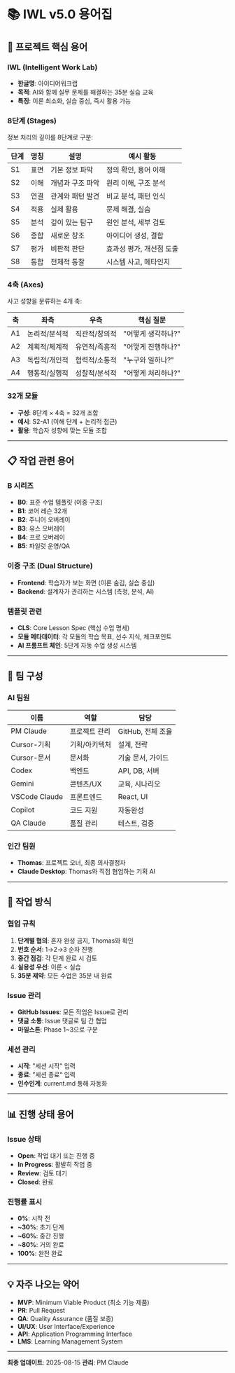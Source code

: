 # 📚 IWL v5.0 용어집

## 🎯 프로젝트 핵심 용어

### IWL (Intelligent Work Lab)
- **한글명**: 아이디어워크랩
- **목적**: AI와 함께 실무 문제를 해결하는 35분 실습 교육
- **특징**: 이론 최소화, 실습 중심, 즉시 활용 가능

### 8단계 (Stages)
정보 처리의 깊이를 8단계로 구분:

| 단계 | 명칭 | 설명 | 예시 활동 |
|------|------|------|-----------|
| S1 | 표면 | 기본 정보 파악 | 정의 확인, 용어 이해 |
| S2 | 이해 | 개념과 구조 파악 | 원리 이해, 구조 분석 |
| S3 | 연결 | 관계와 패턴 발견 | 비교 분석, 패턴 인식 |
| S4 | 적용 | 실제 활용 | 문제 해결, 실습 |
| S5 | 분석 | 깊이 있는 탐구 | 원인 분석, 세부 검토 |
| S6 | 종합 | 새로운 창조 | 아이디어 생성, 결합 |
| S7 | 평가 | 비판적 판단 | 효과성 평가, 개선점 도출 |
| S8 | 통합 | 전체적 통찰 | 시스템 사고, 메타인지 |

### 4축 (Axes)
사고 성향을 분류하는 4개 축:

| 축 | 좌측 | 우측 | 핵심 질문 |
|----|------|------|-----------|
| A1 | 논리적/분석적 | 직관적/창의적 | "어떻게 생각하나?" |
| A2 | 계획적/체계적 | 유연적/즉흥적 | "어떻게 진행하나?" |
| A3 | 독립적/개인적 | 협력적/소통적 | "누구와 일하나?" |
| A4 | 행동적/실행적 | 성찰적/분석적 | "어떻게 처리하나?" |

### 32개 모듈
- **구성**: 8단계 × 4축 = 32개 조합
- **예시**: S2-A1 (이해 단계 + 논리적 접근)
- **활용**: 학습자 성향에 맞는 모듈 조합

---

## 📋 작업 관련 용어

### B 시리즈
- **B0**: 표준 수업 템플릿 (이중 구조)
- **B1**: 코어 레슨 32개
- **B2**: 주니어 오버레이
- **B3**: 유스 오버레이
- **B4**: 프로 오버레이
- **B5**: 파일럿 운영/QA

### 이중 구조 (Dual Structure)
- **Frontend**: 학습자가 보는 화면 (이론 숨김, 실습 중심)
- **Backend**: 설계자가 관리하는 시스템 (측정, 분석, AI)

### 템플릿 관련
- **CLS**: Core Lesson Spec (핵심 수업 명세)
- **모듈 메타데이터**: 각 모듈의 학습 목표, 선수 지식, 체크포인트
- **AI 프롬프트 체인**: 5단계 자동 수업 생성 시스템

---

## 👥 팀 구성

### AI 팀원
| 이름 | 역할 | 담당 |
|------|------|------|
| PM Claude | 프로젝트 관리 | GitHub, 전체 조율 |
| Cursor-기획 | 기획/아키텍처 | 설계, 전략 |
| Cursor-문서 | 문서화 | 기술 문서, 가이드 |
| Codex | 백엔드 | API, DB, 서버 |
| Gemini | 콘텐츠/UX | 교육, 시나리오 |
| VSCode Claude | 프론트엔드 | React, UI |
| Copilot | 코드 지원 | 자동완성 |
| QA Claude | 품질 관리 | 테스트, 검증 |

### 인간 팀원
- **Thomas**: 프로젝트 오너, 최종 의사결정자
- **Claude Desktop**: Thomas와 직접 협업하는 기획 AI

---

## 🔧 작업 방식

### 협업 규칙
1. **단계별 협의**: 혼자 완성 금지, Thomas와 확인
2. **번호 순서**: 1→2→3 순차 진행
3. **중간 점검**: 각 단계 완료 시 검토
4. **실용성 우선**: 이론 < 실습
5. **35분 제약**: 모든 수업은 35분 내 완료

### Issue 관리
- **GitHub Issues**: 모든 작업은 Issue로 관리
- **댓글 소통**: Issue 댓글로 팀 간 협업
- **마일스톤**: Phase 1~3으로 구분

### 세션 관리
- **시작**: "세션 시작" 입력
- **종료**: "세션 종료" 입력
- **인수인계**: current.md 통해 자동화

---

## 📊 진행 상태 용어

### Issue 상태
- **Open**: 작업 대기 또는 진행 중
- **In Progress**: 활발히 작업 중
- **Review**: 검토 대기
- **Closed**: 완료

### 진행률 표시
- **0%**: 시작 전
- **~30%**: 초기 단계
- **~60%**: 중간 진행
- **~80%**: 거의 완료
- **100%**: 완전 완료

---

## 💡 자주 나오는 약어

- **MVP**: Minimum Viable Product (최소 기능 제품)
- **PR**: Pull Request
- **QA**: Quality Assurance (품질 보증)
- **UI/UX**: User Interface/Experience
- **API**: Application Programming Interface
- **LMS**: Learning Management System

---

**최종 업데이트**: 2025-08-15
**관리**: PM Claude